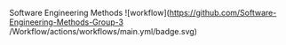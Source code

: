 Software Engineering Methods
![workflow](https://github.com/Software-Engineering-Methods-Group-3 /Workflow/actions/workflows/main.yml/badge.svg)